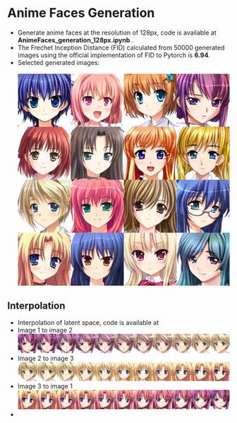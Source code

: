 # Anime Faces Generation <br>
* Generate anime faces at the resolution of 128px, code is available at **AnimeFaces_generation_128px.ipynb** . <br>
* The Frechet Inception Distance (FID) calculated from 50000 generated images using the official implementation of FID to Pytorch is **6.94**. <br>
* Selected generated images: <br><br>
![128px](generated%20images/128px.png)

## Interpolation <br>
* Interpolation of latent space, code is available at
* Image 1 to image 2 <br>
![Interpolation1](generated%20images/Interpolation1.png) <br>
* Image 2 to image 3 <br>
![Interpolation2](generated%20images/Interpolation2.png) <br>
* Image 3 to image 1 <br>
![Interpolation3](generated%20images/Interpolation3.png) <br>
* 

